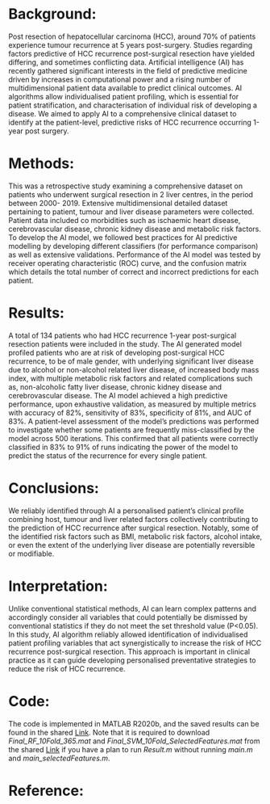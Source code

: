 # Background: 
Post resection of hepatocellular carcinoma (HCC), around 70% of patients experience tumour recurrence at 5 years post-surgery.  Studies regarding factors
predictive of HCC recurrence post-surgical resection have yielded differing, and sometimes conflicting data. Artificial intelligence (AI) has recently gathered
significant interests in the field of predictive medicine driven by increases in computational power and a rising number of multidimensional patient data
available to predict clinical outcomes. AI algorithms allow individualised patient profiling, which is essential for patient stratification, and characterisation
of individual risk of developing a disease. We aimed to apply AI to a comprehensive clinical dataset to identify at the patient-level, predictive risks of HCC
recurrence occurring 1-year post surgery. 
# Methods: 
This was a retrospective study examining a comprehensive dataset on patients who underwent surgical resection in 2 liver centres, in the period between 2000-
2019. Extensive multidimensional detailed dataset pertaining to patient, tumour and liver disease parameters were collected. Patient data included co morbidities
such as ischaemic heart disease, cerebrovascular disease, chronic kidney disease and metabolic risk factors. To develop the AI model, we followed best
practices for AI predictive modelling by developing different classifiers (for performance comparison) as well as extensive validations. Performance of the
AI model was tested by receiver operating characteristic (ROC) curve, and the confusion matrix which details the total number of correct and incorrect
predictions for each patient. 
# Results: 
A total of 134 patients who had HCC recurrence 1-year post-surgical resection patients were included in the study. The AI generated model profiled patients who
are at risk of developing post-surgical HCC recurrence, to be of male gender, with underlying significant liver disease due to alcohol or non-alcohol related
liver disease, of increased body mass index, with multiple metabolic risk factors and related complications such as, non-alcoholic fatty liver disease, chronic
kidney disease and cerebrovascular disease. The AI model achieved a high predictive performance, upon exhaustive validation, as measured by multiple metrics with
accuracy of 82%, sensitivity of 83%, specificity of 81%, and AUC of 83%. A patient-level assessment of the model’s predictions was performed to investigate
whether some patients are frequently miss-classified by the model across 500 iterations. This confirmed that all patients were correctly classified in 83% to 91%
of runs indicating the power of the model to predict the status of the recurrence for every single patient.
# Conclusions: 
We reliably identified through AI a personalised patient’s clinical profile combining host, tumour and liver related factors collectively contributing to the
prediction of HCC recurrence after surgical resection. Notably, some of the identified risk factors such as BMI, metabolic risk factors, alcohol intake, or
even the extent of the underlying liver disease are potentially reversible or modifiable.
# Interpretation: 
Unlike conventional statistical methods, AI can learn complex patterns and accordingly consider all variables that could potentially be dismissed by
conventional statistics if they do not meet the set threshold value (P<0.05). In this study, AI algorithm reliably allowed identification of individualised
patient profiling variables that act synergistically to increase the risk of HCC recurrence post-surgical resection.  This approach is important in clinical
practice as it can guide developing personalised preventative strategies to reduce the risk of HCC recurrence. 

# Code:
The code is implemented in MATLAB R2020b, and the saved results can be found in the shared [Link](https://drive.google.com/file/d/1dhKK-0V2vRhIaFg137MwqsDUFUMlJcK9/view?usp=sharing). Note that it is required to download *Final_RF_10Fold_365.mat* and *Final_SVM_10Fold_SelectedFeatures.mat* from the shared [Link](https://drive.google.com/file/d/1dhKK-0V2vRhIaFg137MwqsDUFUMlJcK9/view?usp=sharing) if you have a plan to run *Result.m* without running *main.m* and *main_selectedFeatures.m*. 


# Reference: 
 
